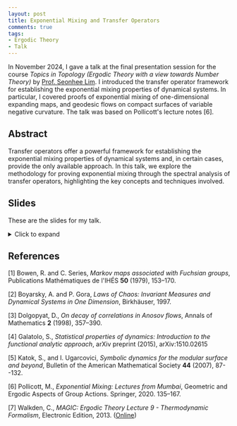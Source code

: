 ```yaml
---
layout: post
title: Exponential Mixing and Transfer Operators
comments: true
tags: 
- Ergodic Theory
- Talk
---
```


In November 2024, I gave a talk at the final presentation session for the course *Topics in Topology (Ergodic Theory with a view towards Number Theory)* by [Prof. Seonhee Lim](http://www.math.snu.ac.kr/~lim/). I introduced the transfer operator framework for establishing the exponential mixing properties of dynamical systems. In particular, I covered proofs of exponential mixing of one-dimensional expanding maps, and geodesic flows on compact surfaces of variable negative curvature. The talk was based on Pollicott's lecture notes [6].


## Abstract
Transfer operators offer a powerful framework for establishing the exponential mixing properties of dynamical systems and, in certain cases, provide the only available approach. In this talk, we explore the methodology for proving exponential mixing through the spectral analysis of transfer operators, highlighting the key concepts and techniques involved.


## Slides
These are the slides for my talk. 
<details>
<summary>Click to expand</summary>
<object data="/assets/2024-11-26-exponential-mixing-and-transfer-operators/ExpMix.pdf" width="700" height="1000" type='application/pdf'></object>
</details>


## References
[1] Bowen, R. and C. Series, *Markov maps associated with Fuchsian groups*, Publications Mathématiques de l'IHÉS **50** (1979), 153–170.

[2] Boyarsky, A. and P. Gora, *Laws of Chaos: Invariant Measures and Dynamical Systems in One Dimension*, Birkhäuser, 1997.

[3] Dolgopyat, D., *On decay of correlations in Anosov flows*, Annals of Mathematics **2** (1998), 357–390.

[4] Galatolo, S., *Statistical properties of dynamics: Introduction to the functional analytic approach*, arXiv preprint (2015), arXiv:1510.02615

[5] Katok, S., and I. Ugarcovici, *Symbolic dynamics for the modular surface and beyond*, Bulletin of the American Mathematical Society **44** (2007), 87--132.

[6] Pollicott, M., *Exponential Mixing: Lectures from Mumbai*, Geometric and Ergodic Aspects of Group Actions. Springer, 2020. 135–167.

[7] Walkden, C., *MAGIC: Ergodic Theory Lecture 9 - Thermodynamic Formalism*, Electronic Edition, 2013. ([Online](https://personalpages.manchester.ac.uk/staff/charles.walkden/magic/lecture09.pdf))